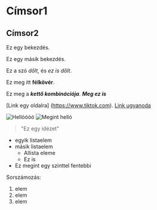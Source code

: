 # Címsor1
## Címsor2

Ez egy bekezdés.

Ez egy másik bekezdés.

Ez a szó *dőlt*, és _ez is dőlt_.

Ez meg itt **félkövér**.

Ez meg a **_kettő kombinációja_**. _**Meg ez is**_

[Link egy oldalra] (https://www.tiktok.com).
[Link ugyanoda]

![Hellóóóó](https://www.digitalmomblog.com/wp-content/uploads/2022/11/november-21-meme.jpeg.webp)
![Megint helló][hello]


[Link ugyanoda]: https://www.tiktok.com
[hello]: https://www.digitalmomblog.com/wp-content/uploads/2022/11/november-21-meme.jpeg.webp

> "Ez egy idézet"

* egyik listaelem
* másik listaelem
  * Allista eleme
  * Ez is
* Ez megint egy szinttel fentebbi

Sorszámozás:
1. elem
2. elem
3. elem
